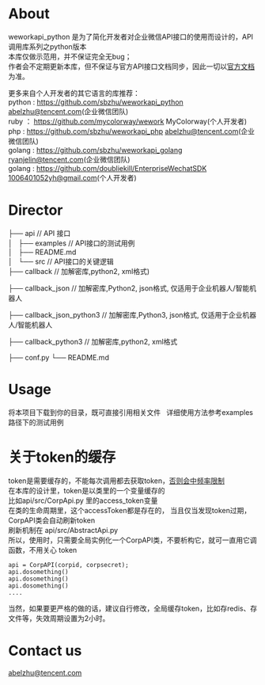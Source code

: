 
# About
weworkapi_python 是为了简化开发者对企业微信API接口的使用而设计的，API调用库系列之python版本      
本库仅做示范用，并不保证完全无bug；  
作者会不定期更新本库，但不保证与官方API接口文档同步，因此一切以[官方文档](https://work.weixin.qq.com/api/doc)为准。

更多来自个人开发者的其它语言的库推荐：  
python : https://github.com/sbzhu/weworkapi_python  abelzhu@tencent.com(企业微信团队)  
ruby ： https://github.com/mycolorway/wework  MyColorway(个人开发者)  
php : https://github.com/sbzhu/weworkapi_php  abelzhu@tencent.com(企业微信团队)  
golang : https://github.com/sbzhu/weworkapi_golang  ryanjelin@tencent.com(企业微信团队)   
golang : https://github.com/doubliekill/EnterpriseWechatSDK  1006401052yh@gmail.com(个人开发者)  

# Director 
├── api // API 接口  
│   ├── examples // API接口的测试用例  
│   ├── README.md  
│   └── src // API接口的关键逻辑  
├── callback // 加解密库,python2, xml格式)

├── callback_json // 加解密库,Python2, json格式, 仅适用于企业机器人/智能机器人

├── callback_json_python3 // 加解密库,Python3, json格式, 仅适用于企业机器人/智能机器人

├── callback_python3 // 加解密库,python2, xml格式

├── conf.py
└── README.md

# Usage
将本项目下载到你的目录，既可直接引用相关文件  
详细使用方法参考examples路径下的测试用例

# 关于token的缓存
token是需要缓存的，不能每次调用都去获取token，[否则会中频率限制](https://work.weixin.qq.com/api/doc#10013/%E7%AC%AC%E5%9B%9B%E6%AD%A5%EF%BC%9A%E7%BC%93%E5%AD%98%E5%92%8C%E5%88%B7%E6%96%B0access_token)  
在本库的设计里，token是以类里的一个变量缓存的  
比如api/src/CorpApi.py 里的access_token变量  
在类的生命周期里，这个accessToken都是存在的， 当且仅当发现token过期，CorpAPI类会自动刷新token   
刷新机制在 api/src/AbstractApi.py  
所以，使用时，只需要全局实例化一个CorpAPI类，不要析构它，就可一直用它调函数，不用关心 token  
```
api = CorpAPI(corpid, corpsecret);
api.dosomething()
api.dosomething()
api.dosomething()
....
```
当然，如果要更严格的做的话，建议自行修改，全局缓存token，比如存redis、存文件等，失效周期设置为2小时。

# Contact us
abelzhu@tencent.com  

# 
